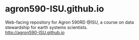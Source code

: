 # agron590-ISU.github.io
Web-facing repository for Agron 590RD @ISU, a course on data stewardship for earth systems scientists.  
http://agron590-ISU.github.io
